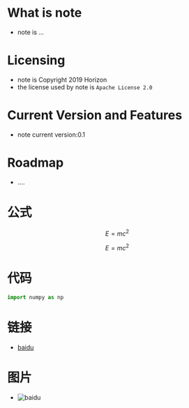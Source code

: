 # What is note

* note is ...


# Licensing

* note is Copyright 2019 Horizon
* the license used by note is `Apache License 2.0`

# Current Version and Features

* note current version:0.1


# Roadmap

* ....

# 公式
$$E = m c^2$$

```math
E = m c^2
```

# 代码

```python
import numpy as np
```

# 链接
* [baidu](http://www.baidu.com)

# 图片

* ![baidu](https://xnstatic-1253397658.file.myqcloud.com/rtd03.png)
